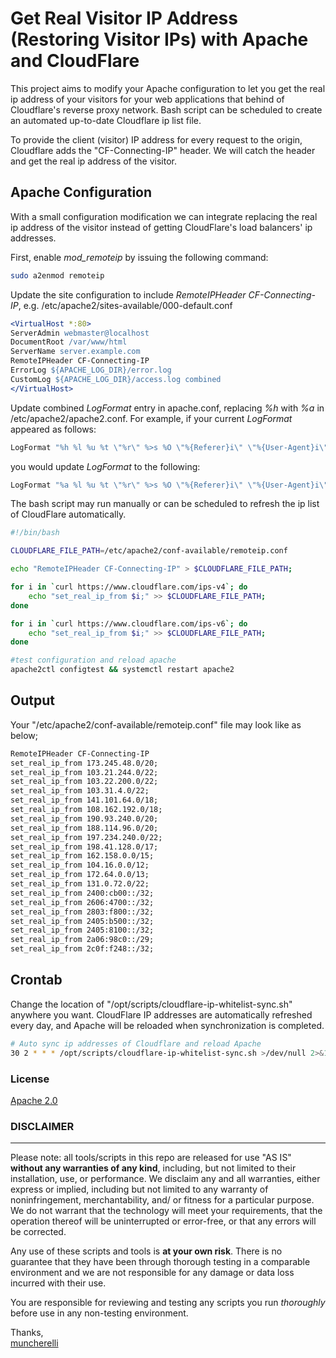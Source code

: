 # Get Real Visitor IP Address (Restoring Visitor IPs) with Apache and CloudFlare
This project aims to modify your Apache configuration to let you get the real ip address of your visitors for your web applications that behind of Cloudflare's reverse proxy network. Bash script can be scheduled to create an automated up-to-date Cloudflare ip list file.

To provide the client (visitor) IP address for every request to the origin, Cloudflare adds the "CF-Connecting-IP" header. We will catch the header and get the real ip address of the visitor.

## Apache Configuration
With a small configuration modification we can integrate replacing the real ip address of the visitor instead of getting CloudFlare's load balancers' ip addresses.

First, enable *mod_remoteip* by issuing the following command:

```sh
sudo a2enmod remoteip
```

Update the site configuration to include *RemoteIPHeader CF-Connecting-IP*, e.g. /etc/apache2/sites-available/000-default.conf

```apache
<VirtualHost *:80>
ServerAdmin webmaster@localhost
DocumentRoot /var/www/html
ServerName server.example.com
RemoteIPHeader CF-Connecting-IP
ErrorLog ${APACHE_LOG_DIR}/error.log
CustomLog ${APACHE_LOG_DIR}/access.log combined
</VirtualHost>
```
Update combined *LogFormat* entry in apache.conf, replacing *%h* with *%a* in /etc/apache2/apache2.conf. For example, if your current *LogFormat* appeared as follows:

```apache
LogFormat "%h %l %u %t \"%r\" %>s %O \"%{Referer}i\" \"%{User-Agent}i\"" combined
```
you would update *LogFormat* to the following:

```apache
LogFormat "%a %l %u %t \"%r\" %>s %O \"%{Referer}i\" \"%{User-Agent}i\"" combined
```

The bash script may run manually or can be scheduled to refresh the ip list of CloudFlare automatically.
```sh
#!/bin/bash

CLOUDFLARE_FILE_PATH=/etc/apache2/conf-available/remoteip.conf

echo "RemoteIPHeader CF-Connecting-IP" > $CLOUDFLARE_FILE_PATH;

for i in `curl https://www.cloudflare.com/ips-v4`; do
    echo "set_real_ip_from $i;" >> $CLOUDFLARE_FILE_PATH;
done

for i in `curl https://www.cloudflare.com/ips-v6`; do
    echo "set_real_ip_from $i;" >> $CLOUDFLARE_FILE_PATH;
done

#test configuration and reload apache
apache2ctl configtest && systemctl restart apache2
```

## Output
Your "/etc/apache2/conf-available/remoteip.conf" file may look like as below;

```apache
RemoteIPHeader CF-Connecting-IP
set_real_ip_from 173.245.48.0/20;
set_real_ip_from 103.21.244.0/22;
set_real_ip_from 103.22.200.0/22;
set_real_ip_from 103.31.4.0/22;
set_real_ip_from 141.101.64.0/18;
set_real_ip_from 108.162.192.0/18;
set_real_ip_from 190.93.240.0/20;
set_real_ip_from 188.114.96.0/20;
set_real_ip_from 197.234.240.0/22;
set_real_ip_from 198.41.128.0/17;
set_real_ip_from 162.158.0.0/15;
set_real_ip_from 104.16.0.0/12;
set_real_ip_from 172.64.0.0/13;
set_real_ip_from 131.0.72.0/22;
set_real_ip_from 2400:cb00::/32;
set_real_ip_from 2606:4700::/32;
set_real_ip_from 2803:f800::/32;
set_real_ip_from 2405:b500::/32;
set_real_ip_from 2405:8100::/32;
set_real_ip_from 2a06:98c0::/29;
set_real_ip_from 2c0f:f248::/32;

```

## Crontab
Change the location of "/opt/scripts/cloudflare-ip-whitelist-sync.sh" anywhere you want. 
CloudFlare IP addresses are automatically refreshed every day, and Apache will be reloaded when synchronization is completed.
```sh
# Auto sync ip addresses of Cloudflare and reload Apache
30 2 * * * /opt/scripts/cloudflare-ip-whitelist-sync.sh >/dev/null 2>&1
```

### License

[Apache 2.0](http://www.apache.org/licenses/LICENSE-2.0)


### DISCLAIMER
----------
Please note: all tools/scripts in this repo are released for use "AS IS" **without any warranties of any kind**,
including, but not limited to their installation, use, or performance.  We disclaim any and all warranties, either 
express or implied, including but not limited to any warranty of noninfringement, merchantability, and/ or fitness 
for a particular purpose.  We do not warrant that the technology will meet your requirements, that the operation 
thereof will be uninterrupted or error-free, or that any errors will be corrected.

Any use of these scripts and tools is **at your own risk**.  There is no guarantee that they have been through 
thorough testing in a comparable environment and we are not responsible for any damage or data loss incurred with 
their use.

You are responsible for reviewing and testing any scripts you run *thoroughly* before use in any non-testing 
environment.

Thanks,   
[muncherelli](https://muncherelli.com?utm_source=github&utm_medium=web&utm_campaign=apache-cloudflare-real-ip&utm_term=muncherelli.com&utm_content=README.md)
